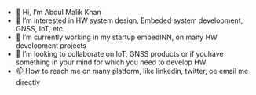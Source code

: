 - 👋 Hi, I’m Abdul Malik Khan
- 👀 I’m interested in HW system design, Embeded system development, GNSS, IoT, etc.
- 🌱 I’m currently working in my startup embedINN, on many HW development projects 
- 💞️ I’m looking to collaborate on IoT, GNSS products or if youhave something in your mind for which you need to develop HW
- 📫 How to reach me on many platform, like linkedin, twitter, oe email me directly 

<!---
amk1971/amk1971 is a ✨ special ✨ repository because its `README.md` (this file) appears on your GitHub profile.
You can click the Preview link to take a look at your changes.
--->
